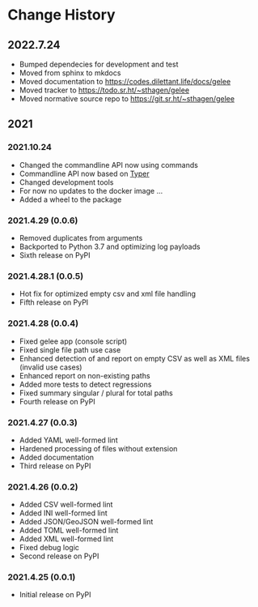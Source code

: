 # Change History

## 2022.7.24

* Bumped dependecies for development and test
* Moved from sphinx to mkdocs
* Moved documentation to https://codes.dilettant.life/docs/gelee
* Moved tracker to https://todo.sr.ht/~sthagen/gelee
* Moved normative source repo to https://git.sr.ht/~sthagen/gelee

## 2021

### 2021.10.24

* Changed the commandline API now using commands
* Commandline API now based on [Typer](https://pypi.org/project/typer/)
* Changed development tools
* For now no updates to the docker image ...
* Added a wheel to the package

### 2021.4.29 (0.0.6)

* Removed duplicates from arguments
* Backported to Python 3.7 and optimizing log payloads
* Sixth release on PyPI

### 2021.4.28.1 (0.0.5)

* Hot fix for optimized empty csv and xml file handling
* Fifth release on PyPI

### 2021.4.28 (0.0.4)

* Fixed gelee app (console script)
* Fixed single file path use case
* Enhanced detection of and report on empty CSV as well as XML files (invalid use cases)
* Enhanced report on non-existing paths
* Added more tests to detect regressions
* Fixed summary singular / plural for total paths
* Fourth release on PyPI

### 2021.4.27 (0.0.3)

* Added YAML well-formed lint
* Hardened processing of files without extension
* Added documentation
* Third release on PyPI

### 2021.4.26 (0.0.2)

* Added CSV well-formed lint
* Added INI well-formed lint
* Added JSON/GeoJSON well-formed lint
* Added TOML well-formed lint
* Added XML well-formed lint
* Fixed debug logic
* Second release on PyPI

### 2021.4.25 (0.0.1)

* Initial release on PyPI

